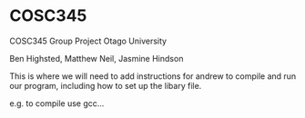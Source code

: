 # COSC345
COSC345 Group Project Otago University

Ben Highsted, Matthew Neil, Jasmine Hindson

This is where we will need to add instructions for andrew to compile and run our program, including how to set up the libary file.

e.g. to compile use gcc...
